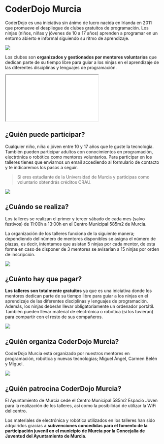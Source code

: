 # CoderDojo Murcia

CoderDojo es una iniciativa sin ánimo de lucro nacida en Irlanda en 2011 que promueve el despliegue de clubes gratuitos de programación. Los ninjas (niños, niñas y jóvenes de 10 a 17 años) aprenden a programar en un entorno abierto e informal siguiendo su ritmo de aprendizaje.

![](1.png)

Los clubes son **organizados y gestionados por mentores voluntarios** que dedican parte de su tiempo libre para guiar a los ninjas en el aprendizaje de las diferentes disciplinas y lenguajes de programación.

<div class="iframe">
  <iframe src="//www.youtube.com/embed/1YDcXzvvauM" allowfullscreen></iframe>
</div>

## ¿Quién puede participar?

Cualquier niño, niña o jóven entre 10 y 17 años que le guste la tecnología. También pueden participar adultos con conocimientos en programación, electrónica o robótica como mentores voluntarios. Para participar en los talleres tienes que enviarnos un email accediendo al formulario de contacto y te indicaremos los pasos a seguir.

> Si eres estudiante de la Universidad de Murcia y participas como voluntario obtendrás créditos CRAU.

![](3.png)

## ¿Cuándo se realiza?

Los talleres se realizan el primer y tercer sábado de cada mes (salvo festivos) de 11:00h a 13:00h en el Centro Municipal 585m2 de Murcia.

La organización de los talleres funciona de la siguiente manera; dependiendo del número de mentores disponibles se asigna el número de plazas, es decir, intentamos que asistan 5 ninjas por cada mentor, de esta forma en caso de disponer de 3 mentores se avisarían a 15 ninjas por orden de inscripción.

![](4.png)

## ¿Cuánto hay que pagar?

**Los talleres son totalmente gratuitos** ya que es una iniciativa donde los mentores dedican parte de su tiempo libre para guiar a los ninjas en el aprendizaje de las diferentes disciplinas y lenguajes de programación. Además, los ninjas deberán llevar obligatoriamente un ordenador portátil. También pueden llevar material de electrónica o robótica (si los tuvieran) para compartir con el resto de sus compañeros.

![](5.png)

## ¿Quién organiza CoderDojo Murcia?

CoderDojo Murcia está organizado por nuestros mentores en programación, robótica y nuevas tecnologías; Miguel Ángel, Carmen Belén y Miguel.

![](2.png)

## ¿Quién patrocina CoderDojo Murcia?

El Ayuntamiento de Murcia cede el Centro Municipal 585m2 Espacio Joven para la realización de los talleres, así como la posibilidad de utilizar la WiFi del centro.

Los materiales de electrónica y robótica utilizados en los talleres han sido adquiridos gracias a **subvenciones concedidas para el fomento de la participación juvenil en el municipio de Murcia por la Concejalía de Juventud del Ayuntamiento de Murcia**.
